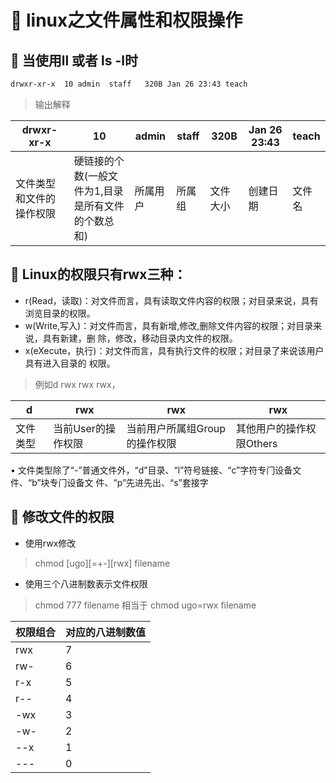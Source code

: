 # :green_book: linux之文件属性和权限操作
## :paperclip: 当使用ll 或者 ls -l时
```bash
drwxr-xr-x  10 admin  staff   320B Jan 26 23:43 teach
```
>输出解释

drwxr-xr-x|  10| admin|  staff|   320B| Jan 26 23:43| teach
---|---|---|---|---|---|---
文件类型和文件的操作权限| 硬链接的个数(一般文件为1,目录是所有文件的个数总和)|所属用户|所属组|文件大小|创建日期|文件名



## :paperclip: Linux的权限只有rwx三种：
- r(Read，读取)：对⽂件⽽⾔，具有读取⽂件内容的权限；对⽬录来说，具有浏览⽬录的权限。
- w(Write,写⼊)：对⽂件⽽⾔，具有新增,修改,删除⽂件内容的权限；对⽬录来说，具有新建，删
除，修改，移动⽬录内⽂件的权限。
- x(eXecute，执⾏)：对⽂件⽽⾔，具有执⾏⽂件的权限；对⽬录了来说该⽤户具有进⼊⽬录的
权限。

> 例如d rwx rwx rwx，

d|rwx|rwx|rwx
---|---|---|---
⽂件类型|当前User的操作权限|当前用户所属组Group的操作权限|其他用户的操作权限Others
• ⽂件类型除了“-”普通⽂件外，“d”⽬录、“l”符号链接、“c”字符专⻔设备⽂件、“b”块专⻔设备⽂
件、“p”先进先出、“s”套接字

## :paperclip: 修改文件的权限
- 使用rwx修改

> chmod [ugo][=+-][rwx] filename
- 使用三个⼋进制数表示⽂件权限
> chmod 777 filename 相当于 chmod ugo=rwx filename


权限组合 | 对应的八进制数值
---|---
rwx | 7
rw- | 6
r-x | 5
r-- | 4
-wx | 3
-w- | 2
--x | 1
--- | 0

